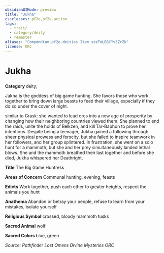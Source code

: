 ```yaml
---
obsidianUIMode: preview
title: "Jukha"
cssclasses: pf2e,pf2e-action
tags:
  - trait/
  - category/deity
  - remaster
aliases: "Compendium.pf2e.deities.Item.sezTnLBBCYv3ZrZN"
license: ORC
---
```

# Jukha

### 

**Category** deity; 




Jukha is the goddess of big game hunting. She favors those who work together to bring down large beasts to feed their village, especially if they do so under the cover of night.

similar to Grask: she wanted to lead orcs into a new age of prosperity by changing how their neighboring countries viewed them. She planned to end the raids, unite the holds of Belkzen, and kill Tar-Baphon to prove her intentions. Despite being a teenager, Jukha gained a following through sheer physical prowess and ferocity, but she failed to inspire teamwork in her followers, and her group splintered. In frustration, she went on a solo hunt for a mammoth, but she and her prey simultaneously landed lethal blows. She and the mammoth breathed their last together and before she died, Jukha whispered her Deathright.

**Title** The Big Game Huntress

**Areas of Concern** Communal hunting, evening, feasts

**Edicts** Work together, push each other to greater heights, respect the animals you hunt

**Anathema** Abandon or betray your people, refuse to learn from your mistakes, isolate yourself

**Religious Symbol** crossed, bloody mammoth tusks

**Sacred Animal** wolf

**Sacred Colors** blue, green

*Source: Pathfinder Lost Omens Divine Mysteries*
*ORC*